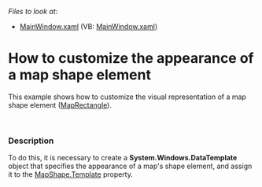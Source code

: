 <!-- default file list -->
*Files to look at*:

* [MainWindow.xaml](./CS/MapShape_Template/MainWindow.xaml) (VB: [MainWindow.xaml](./VB/MapShape_Template/MainWindow.xaml))
<!-- default file list end -->
# How to customize the appearance of a map shape element


<p>This example shows how to customize the visual representation of a map shape element (<a href="http://documentation.devexpress.com/#WPF/clsDevExpressXpfMapMapRectangletopic"><u>MapRectangle</u></a>).</p><p><br />
</p>


<h3>Description</h3>

<p>To do this, it is necessary to create a <strong>System.Windows.DataTemplate</strong> object that specifies the appearance of a map&#39;s shape element, and assign it to the <a href="http://help.devexpress.com/#WPF/DevExpressXpfMapMapShape_Templatetopic"><u>MapShape.Template</u></a> property.</p><p><br />
</p>

<br/>



